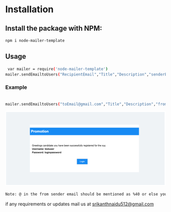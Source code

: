 # Installation

## Install the package with NPM:

```bash
npm i node-mailer-template
```

## Usage

 
```bash
 var mailer = require('node-mailer-template')
mailer.sendEmailtoUsers("RecipientEmail","Title","Description","senderEmail",'senderPassword');
```

### Example

```bash
 
mailer.sendEmailtoUsers("toEmail@gmail.com","Title","Description","fromEmail%40gmail.com",'password');
```
 ![Screenshot](https://github.com/srikanthstorm/node-mailer-registrationtemplate/blob/master/template.png)


 ```bash
 Note: @ in the from sender email should be mentioned as %40 or else your from email will fail to work, It can be normal for to recipient email
 ```
 if any requirements or updates mail us at srikanthnaidu512@gmail.com
